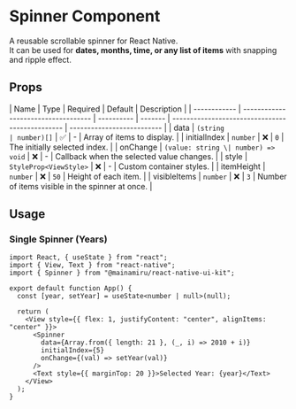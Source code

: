 # Spinner Component

A reusable scrollable spinner for React Native.  
It can be used for **dates, months, time, or any list of items** with snapping and ripple effect.

## Props

| Name         | Type                                | Required   | Default | Description                                     |
| ------------ | ----------------------------------- | ---------- | ------- | ----------------------------------------------- | -------------------------- |
| data         | `(string                            | number)[]` | ✅      | -                                               | Array of items to display. |
| initialIndex | `number`                            | ❌         | `0`     | The initially selected index.                   |
| onChange     | `(value: string \| number) => void` | ❌         | -       | Callback when the selected value changes.       |
| style        | `StyleProp<ViewStyle>`              | ❌         | -       | Custom container styles.                        |
| itemHeight   | `number`                            | ❌         | `50`    | Height of each item.                            |
| visibleItems | `number`                            | ❌         | `3`     | Number of items visible in the spinner at once. |

## Usage

### Single Spinner (Years)

```tsx
import React, { useState } from "react";
import { View, Text } from "react-native";
import { Spinner } from "@mainamiru/react-native-ui-kit";

export default function App() {
  const [year, setYear] = useState<number | null>(null);

  return (
    <View style={{ flex: 1, justifyContent: "center", alignItems: "center" }}>
      <Spinner
        data={Array.from({ length: 21 }, (_, i) => 2010 + i)}
        initialIndex={5}
        onChange={(val) => setYear(val)}
      />
      <Text style={{ marginTop: 20 }}>Selected Year: {year}</Text>
    </View>
  );
}
```
